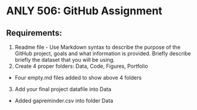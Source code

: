 #   ANLY 506: GitHub Assignment

##  Requirements:
1. Readme file - Use Markdown syntax to describe the purpose of the GitHub project, goals and what information is provided. 
Briefly describe briefly the dataset that you will be using.
2. Create 4 proper folders: Data, Code, Figures, Portfolio
- Four empty.md files added to show above 4 folders
3. Add your final project datafile into Data
- Added gapreminder.csv into folder Data